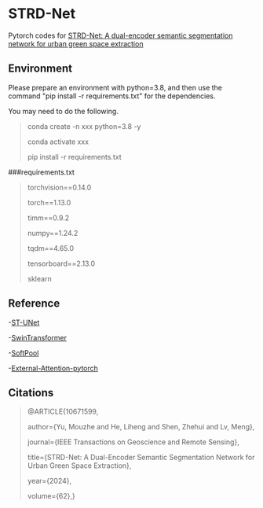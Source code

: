 # STRD-Net

Pytorch codes for [STRD-Net: A dual-encoder semantic segmentation network for urban green space extraction](https://ieeexplore.ieee.org/document/10671599)

## Environment

Please prepare an environment with python=3.8, and then use the command "pip install -r requirements.txt" for the dependencies.

You may need to do the following.

> conda create -n xxx python=3.8 -y
>
> conda activate xxx
>
> pip install -r requirements.txt

###requirements.txt

> torchvision==0.14.0
>
> torch==1.13.0
>
> timm==0.9.2
>
> numpy==1.24.2
>
> tqdm==4.65.0
>
> tensorboard==2.13.0
>
> sklearn



## Reference

-[ST-UNet](https://github.com/XinnHe/ST-UNet)

-[SwinTransformer](https://github.com/SwinTransformer/Swin-Transformer-Semantic-Segmentation)

-[SoftPool](https://github.com/alexandrosstergiou/SoftPool)

-[External-Attention-pytorch](https://github.com/xmu-xiaoma666/External-Attention-pytorch)

## Citations

>@ARTICLE{10671599,
>
>author={Yu, Mouzhe and He, Liheng and Shen, Zhehui and Lv, Meng},
>
>journal={IEEE Transactions on Geoscience and Remote Sensing},
>
>title={STRD-Net: A Dual-Encoder Semantic Segmentation Network for Urban Green Space Extraction},
>
>year={2024},
>
>volume={62},}
